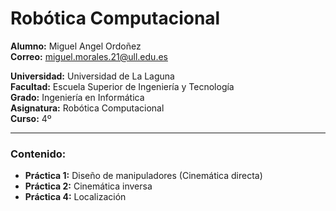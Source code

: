 # **Robótica Computacional**  
  
**Alumno:** Miguel Angel Ordoñez  
**Correo:** miguel.morales.21@ull.edu.es  
  
**Universidad:** Universidad de La Laguna  
**Facultad:** Escuela Superior de Ingeniería y Tecnología  
**Grado:** Ingeniería en Informática  
**Asignatura:** Robótica Computacional  
**Curso:** 4º  
  
---
  
### **Contenido:**  

* **Práctica 1:** Diseño de manipuladores (Cinemática directa) 
* **Práctica 2:** Cinemática inversa 
* **Práctica 4:** Localización 
